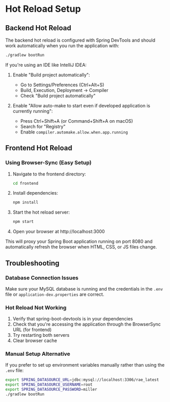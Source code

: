 # Hot Reload Setup

## Backend Hot Reload

The backend hot reload is configured with Spring DevTools and should work automatically when you run the application with:

```bash
./gradlew bootRun
```

If you're using an IDE like IntelliJ IDEA:

1. Enable "Build project automatically":
   - Go to Settings/Preferences (Ctrl+Alt+S)
   - Build, Execution, Deployment → Compiler
   - Check "Build project automatically"

2. Enable "Allow auto-make to start even if developed application is currently running":
   - Press Ctrl+Shift+A (or Command+Shift+A on macOS)
   - Search for "Registry"
   - Enable `compiler.automake.allow.when.app.running`

## Frontend Hot Reload

### Using Browser-Sync (Easy Setup)

1. Navigate to the frontend directory:
   ```bash
   cd frontend
   ```

2. Install dependencies:
   ```bash
   npm install
   ```

3. Start the hot reload server:
   ```bash
   npm start
   ```

4. Open your browser at http://localhost:3000

This will proxy your Spring Boot application running on port 8080 and automatically refresh the browser when HTML, CSS, or JS files change.

## Troubleshooting

### Database Connection Issues

Make sure your MySQL database is running and the credentials in the `.env` file or `application-dev.properties` are correct.

### Hot Reload Not Working

1. Verify that spring-boot-devtools is in your dependencies
2. Check that you're accessing the application through the BrowserSync URL (for frontend)
3. Try restarting both servers
4. Clear browser cache

### Manual Setup Alternative

If you prefer to set up environment variables manually rather than using the `.env` file:

```bash
export SPRING_DATASOURCE_URL=jdbc:mysql://localhost:3306/rae_latest
export SPRING_DATASOURCE_USERNAME=root
export SPRING_DATASOURCE_PASSWORD=miller
./gradlew bootRun
```
